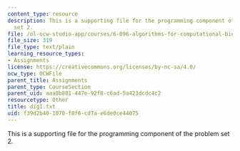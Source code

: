 ```yaml
---
content_type: resource
description: This is a supporting file for the programming component of the problem
  set 2.
file: /ol-ocw-studio-app/courses/6-096-algorithms-for-computational-biology-spring-2005/f39d2b401070f8f6cd7ae6de0ce44075_dig1.txt
file_size: 319
file_type: text/plain
learning_resource_types:
- Assignments
license: https://creativecommons.org/licenses/by-nc-sa/4.0/
ocw_type: OCWFile
parent_title: Assignments
parent_type: CourseSection
parent_uid: aaa8b881-447e-92f8-c6ad-5a423dcdc4c2
resourcetype: Other
title: dig1.txt
uid: f39d2b40-1070-f8f6-cd7a-e6de0ce44075
---
```

This is a supporting file for the programming component of the problem set 2.